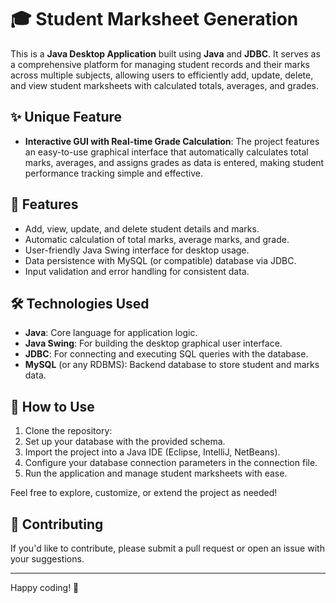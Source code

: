 # 🎓 Student Marksheet Generation

This is a **Java Desktop Application** built using **Java** and **JDBC**. It serves as a comprehensive platform for managing student records and their marks across multiple subjects, allowing users to efficiently add, update, delete, and view student marksheets with calculated totals, averages, and grades.

## ✨ Unique Feature

- **Interactive GUI with Real-time Grade Calculation**: The project features an easy-to-use graphical interface that automatically calculates total marks, averages, and assigns grades as data is entered, making student performance tracking simple and effective.

## 🚀 Features

- Add, view, update, and delete student details and marks.
- Automatic calculation of total marks, average marks, and grade.
- User-friendly Java Swing interface for desktop usage.
- Data persistence with MySQL (or compatible) database via JDBC.
- Input validation and error handling for consistent data.

## 🛠️ Technologies Used

- **Java**: Core language for application logic.
- **Java Swing**: For building the desktop graphical user interface.
- **JDBC**: For connecting and executing SQL queries with the database.
- **MySQL** (or any RDBMS): Backend database to store student and marks data.

## 📖 How to Use

1. Clone the repository:
2. Set up your database with the provided schema.
3. Import the project into a Java IDE (Eclipse, IntelliJ, NetBeans).
4. Configure your database connection parameters in the connection file.
5. Run the application and manage student marksheets with ease.

Feel free to explore, customize, or extend the project as needed!

## 🤝 Contributing

If you'd like to contribute, please submit a pull request or open an issue with your suggestions.

---

Happy coding! 🚀

